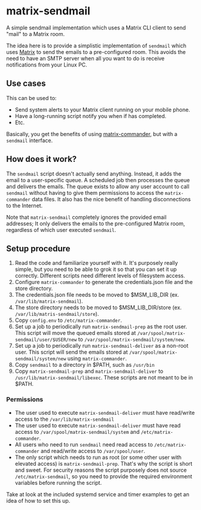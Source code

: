 # matrix-sendmail
A simple sendmail implementation which uses a Matrix CLI client to send "mail" to a Matrix room.

The idea here is to provide a simplistic implementation of `sendmail` which uses [Matrix](https://matrix.org/) to send the emails to a pre-configured room. This avoids the need to have an SMTP server when all you want to do is receive notifications from your Linux PC.

## Use cases
This can be used to:

* Send system alerts to your Matrix client running on your mobile phone.
* Have a long-running script notify you when if has completed.
* Etc.

Basically, you get the benefits of using [matrix-commander](https://github.com/8go/matrix-commander/), but with a `sendmail` interface.

## How does it work?
The `sendmail` script doesn't actually send anything. Instead, it adds the email to a user-specific queue. A scheduled job then processes the queue and delivers the emails. The queue exists to allow any user account to call `sendmail` without having to give them permissions to access the `matrix-commander` data files. It also has the nice benefit of handling disconnections to the Internet.

Note that `matrix-sendmail` completely ignores the provided email addresses; It only delivers the emails to the pre-configured Matrix room, regardless of which user executed `sendmail`.

## Setup procedure

1. Read the code and familiarize yourself with it. It's purposely really simple, but you need to be able to grok it so that you can set it up correctly. Different scripts need different levels of filesystem access.
2. Configure `matrix-commander` to generate the credentials.json file and the store directory. 
3. The credentials.json file needs to be moved to $MSM_LIB_DIR (ex. `/var/lib/matrix-sendmail`).
4. The store directory needs to be moved to $MSM_LIB_DIR/store (ex. `/var/lib/matris-sendmail/store`).
5. Copy `config.env` to `/etc/matrix-commander`.
6. Set up a job to periodically run `matrix-sendmail-prep` as the root user. This script will move the queued emails stored at `/var/spool/matrix-sendmail/user/$USER/new` to `/var/spool/matrix-sendmail/system/new`.
7. Set up a job to periodically run `matrix-sendmail-deliver` as a non-root user. This script will send the emails stored at `/var/spool/matrix-sendmail/system/new` using `matrix-commander`. 
8. Copy `sendmail` to a directory in $PATH, such as `/usr/bin`
9. Copy `matrix-sendmail-prep` and `matrix-sendmail-deliver` to `/usr/lib/matrix-sendmail/libexec`. These scripts are not meant to be in $PATH.

### Permissions

* The user used to execute `matrix-sendmail-deliver` must have read/write access to the `/var/lib/matrix-sendmail`
* The user used to execute `matrix-sendmail-deliver` must have read access to `/var/spool/matrix-sendmail/system` and `/etc/matrix-commander`.
* All users who need to run `sendmail` need read access to `/etc/matrix-commander` and read/write access to `/var/spool/user`.
* The only script which needs to run as root (or some other user with elevated access) is `matrix-sendmail-prep`. That's why the script is short and sweet. For security reasons the script purposely does not source `/etc/matrix-sendmail`, so you need to provide the required environment variables before running the script.

Take at look at the included systemd service and timer examples to get an idea of how to set this up.

